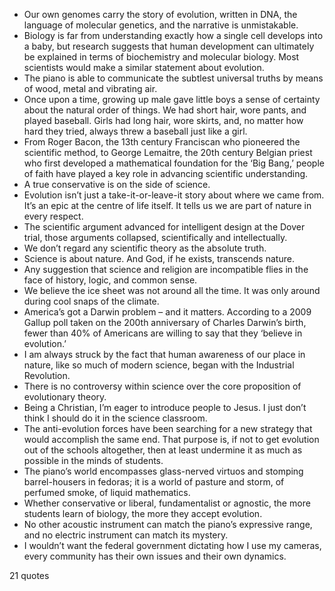  - Our own genomes carry the story of evolution, written in DNA, the language of molecular genetics, and the narrative is unmistakable.
 - Biology is far from understanding exactly how a single cell develops into a baby, but research suggests that human development can ultimately be explained in terms of biochemistry and molecular biology. Most scientists would make a similar statement about evolution.
 - The piano is able to communicate the subtlest universal truths by means of wood, metal and vibrating air.
 - Once upon a time, growing up male gave little boys a sense of certainty about the natural order of things. We had short hair, wore pants, and played baseball. Girls had long hair, wore skirts, and, no matter how hard they tried, always threw a baseball just like a girl.
 - From Roger Bacon, the 13th century Franciscan who pioneered the scientific method, to George Lemaitre, the 20th century Belgian priest who first developed a mathematical foundation for the ‘Big Bang,’ people of faith have played a key role in advancing scientific understanding.
 - A true conservative is on the side of science.
 - Evolution isn’t just a take-it-or-leave-it story about where we came from. It’s an epic at the centre of life itself. It tells us we are part of nature in every respect.
 - The scientific argument advanced for intelligent design at the Dover trial, those arguments collapsed, scientifically and intellectually.
 - We don’t regard any scientific theory as the absolute truth.
 - Science is about nature. And God, if he exists, transcends nature.
 - Any suggestion that science and religion are incompatible flies in the face of history, logic, and common sense.
 - We believe the ice sheet was not around all the time. It was only around during cool snaps of the climate.
 - America’s got a Darwin problem – and it matters. According to a 2009 Gallup poll taken on the 200th anniversary of Charles Darwin’s birth, fewer than 40% of Americans are willing to say that they ‘believe in evolution.’
 - I am always struck by the fact that human awareness of our place in nature, like so much of modern science, began with the Industrial Revolution.
 - There is no controversy within science over the core proposition of evolutionary theory.
 - Being a Christian, I’m eager to introduce people to Jesus. I just don’t think I should do it in the science classroom.
 - The anti-evolution forces have been searching for a new strategy that would accomplish the same end. That purpose is, if not to get evolution out of the schools altogether, then at least undermine it as much as possible in the minds of students.
 - The piano’s world encompasses glass-nerved virtuos and stomping barrel-housers in fedoras; it is a world of pasture and storm, of perfumed smoke, of liquid mathematics.
 - Whether conservative or liberal, fundamentalist or agnostic, the more students learn of biology, the more they accept evolution.
 - No other acoustic instrument can match the piano’s expressive range, and no electric instrument can match its mystery.
 - I wouldn’t want the federal government dictating how I use my cameras, every community has their own issues and their own dynamics.

21 quotes